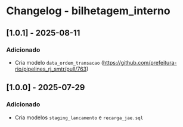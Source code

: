 # Changelog - bilhetagem_interno

## [1.0.1] - 2025-08-11

### Adicionado

- Cria modelo `data_ordem_transacao` (https://github.com/prefeitura-rio/pipelines_rj_smtr/pull/763)

## [1.0.0] - 2025-07-29

### Adicionado

- Cria modelos `staging_lancamento` e `recarga_jae.sql`